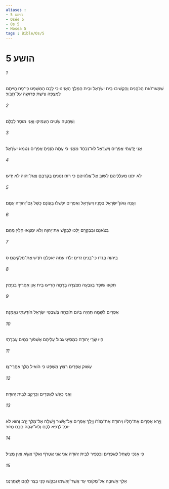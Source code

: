```yaml
---
aliases : 
- הושע 5
- Osée 5
- Os 5
- Hosea 5
tags : Bible/Os/5
---
```


# הושע 5

###### 1
שִׁמְעוּ־זֹאת הַכֹּהֲנִים וְהַקְשִׁיבוּ בֵּית יִשְׂרָאֵל וּבֵית הַמֶּלֶךְ הַאֲזִינוּ כִּי לָכֶם הַמִּשְׁפָּט כִּי־פַח הֱיִיתֶם לְמִצְפָּה וְרֶשֶׁת פְּרוּשָׂה עַל־תָּבֹור׃
###### 2
וְשַׁחֲטָה שֵׂטִים הֶעְמִיקוּ וַאֲנִי מוּסָר לְכֻלָּם׃
###### 3
אֲנִי יָדַעְתִּי אֶפְרַיִם וְיִשְׂרָאֵל לֹא־נִכְחַד מִמֶּנִּי כִּי עַתָּה הִזְנֵיתָ אֶפְרַיִם נִטְמָא יִשְׂרָאֵל׃
###### 4
לֹא יִתְּנוּ מַעַלְלֵיהֶם לָשׁוּב אֶל־אֱלֹהֵיהֶם כִּי רוּחַ זְנוּנִים בְּקִרְבָּם וְאֶת־יְהוָה לֹא יָדָעוּ׃
###### 5
וְעָנָה גְאֹון־יִשְׂרָאֵל בְּפָנָיו וְיִשְׂרָאֵל וְאֶפְרַיִם יִכָּשְׁלוּ בַּעֲוֹנָם כָּשַׁל גַּם־יְהוּדָה עִםָּם׃
###### 6
בְּצֹאנָם וּבִבְקָרָם יֵלְכוּ לְבַקֵּשׁ אֶת־יְהוָה וְלֹא יִמְצָאוּ חָלַץ מֵהֶם׃
###### 7
בַּיהוָה בָּגָדוּ כִּי־בָנִים זָרִים יָלָדוּ עַתָּה יֹאכְלֵם חֹדֶשׁ אֶת־חֶלְקֵיהֶם׃ ס
###### 8
תִּקְעוּ שֹׁופָר בַּגִּבְעָה חֲצֹצְרָה בָּרָמָה הָרִיעוּ בֵּית אָוֶן אַחֲרֶיךָ בִּנְיָמִין׃
###### 9
אֶפְרַיִם לְשַׁמָּה תִהְיֶה בְּיֹום תֹּוכֵחָה בְּשִׁבְטֵי יִשְׂרָאֵל הֹודַעְתִּי נֶאֱמָנָה׃
###### 10
הָיוּ שָׂרֵי יְהוּדָה כְּמַסִּיגֵי גְּבוּל עֲלֵיהֶם אֶשְׁפֹּוךְ כַּמַּיִם עֶבְרָתִי׃
###### 11
עָשׁוּק אֶפְרַיִם רְצוּץ מִשְׁפָּט כִּי הֹואִיל הָלַךְ אַחֲרֵי־צָו׃
###### 12
וַאֲנִי כָעָשׁ לְאֶפְרָיִם וְכָרָקָב לְבֵית יְהוּדָה׃
###### 13
וַיַּרְא אֶפְרַיִם אֶת־חָלְיֹו וִיהוּדָה אֶת־מְזֹרֹו וַיֵּלֶךְ אֶפְרַיִם אֶל־אַשּׁוּר וַיִּשְׁלַח אֶל־מֶלֶךְ יָרֵב וְהוּא לֹא יוּכַל לִרְפֹּא לָכֶם וְלֹא־יִגְהֶה םִכֶּם מָזֹור׃
###### 14
כִּי אָנֹכִי כַשַּׁחַל לְאֶפְרַיִם וְכַכְּפִיר לְבֵית יְהוּדָה אֲנִי אֲנִי אֶטְרֹף וְאֵלֵךְ אֶשָּׂא וְאֵין מַצִּיל׃
###### 15
אֵלֵךְ אָשׁוּבָה אֶל־מְקֹומִי עַד אֲשֶׁר־יֶאְשְׁמוּ וּבִקְשׁוּ פָנָי בַּצַּר לָהֶם יְשַׁחֲרֻנְנִי׃
